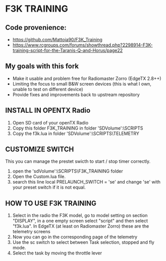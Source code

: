 # F3K TRAINING

## Code provenience:
- https://github.com/Mattoia90/F3K_Training
- https://www.rcgroups.com/forums/showthread.php?2298914-F3K-training-script-for-the-Taranis-Q-and-Horus/page22

## My goals with this fork
- Make it usable and problem free for Radiomaster Zorro (EdgeTX 2.8++)
- Limiting the focus to small B&W screen devices (this is what I own, unable to test on different device)
- Provide fixes and improvements back to upstream repository

## INSTALL IN OPENTX Radio
1. Open SD card of your openTX Radio
2. Copy this folder F3K_TRAINING in folder 'SDVolume':\SCRIPTS
3. Copy the f3k.lua in folder 'SDVolume':\SCRIPTS\TELEMETRY

## CUSTOMIZE SWITCH
This you can manage the prestet swicth to start / stop timer correctly.
1. open the 'sdVolume':\SCRIPTS\F3K_TRAINING folder
2. Open the Custom.lua file.
3. search this line local PRELAUNCH_SWITCH = 'se' and change 'se' with your preset switch if it is not equal.

## HOW TO USE F3K TRAINING
1. Select in the radio the F3K model, go to model setting on section "DISPLAY", in a one empty screen select "script" and then select "f3k.lua".
In EdgeTX (at least on Radiomaster Zorro) these are the telemetry screens
2. Now you can go in the corresponding page of the telemetry
3. Use the sc switch to select between Task selection, stopped and fly mode.
4. Select the task by moving the throttle lever


